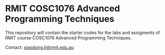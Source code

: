 # RMIT COSC1076 Advanced Programming Techniques
This repository will contain the starter codes for the labs and assigments of RMIT course COSC1076 Advanced Programming Techniques.

Contact: xiaodong.li@rmit.edu.au

